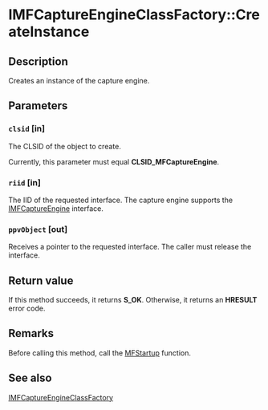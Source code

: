# IMFCaptureEngineClassFactory::CreateInstance

## Description

Creates an instance of the capture engine.

## Parameters

### `clsid` [in]

The CLSID of the object to create.

Currently, this parameter must equal **CLSID_MFCaptureEngine**.

### `riid` [in]

The IID of the requested interface. The capture engine supports the [IMFCaptureEngine](https://learn.microsoft.com/windows/desktop/api/mfcaptureengine/nn-mfcaptureengine-imfcaptureengine) interface.

### `ppvObject` [out]

Receives a pointer to the requested interface. The caller must release the interface.

## Return value

If this method succeeds, it returns **S_OK**. Otherwise, it returns an **HRESULT** error code.

## Remarks

Before calling this method, call the [MFStartup](https://learn.microsoft.com/windows/desktop/api/mfapi/nf-mfapi-mfstartup) function.

## See also

[IMFCaptureEngineClassFactory](https://learn.microsoft.com/windows/desktop/api/mfcaptureengine/nn-mfcaptureengine-imfcaptureengineclassfactory)